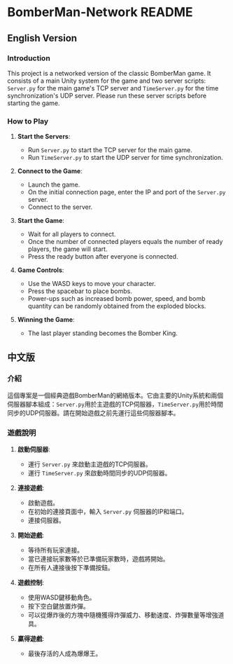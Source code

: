 # BomberMan-Network README

## English Version

### Introduction

This project is a networked version of the classic BomberMan game. It consists of a main Unity system for the game and two server scripts: `Server.py` for the main game's TCP server and `TimeServer.py` for the time synchronization's UDP server. Please run these server scripts before starting the game.

### How to Play

1. **Start the Servers**:
   - Run `Server.py` to start the TCP server for the main game.
   - Run `TimeServer.py` to start the UDP server for time synchronization.

2. **Connect to the Game**:
   - Launch the game.
   - On the initial connection page, enter the IP and port of the `Server.py` server.
   - Connect to the server.

3. **Start the Game**:
   - Wait for all players to connect.
   - Once the number of connected players equals the number of ready players, the game will start.
   - Press the ready button after everyone is connected.

4. **Game Controls**:
   - Use the WASD keys to move your character.
   - Press the spacebar to place bombs.
   - Power-ups such as increased bomb power, speed, and bomb quantity can be randomly obtained from the exploded blocks.

5. **Winning the Game**:
   - The last player standing becomes the Bomber King.

## 中文版

### 介紹

這個專案是一個經典遊戲BomberMan的網絡版本。它由主要的Unity系統和兩個伺服器腳本組成：`Server.py`用於主遊戲的TCP伺服器，`TimeServer.py`用於時間同步的UDP伺服器。請在開始遊戲之前先運行這些伺服器腳本。

### 遊戲說明

1. **啟動伺服器**:
   - 運行 `Server.py` 來啟動主遊戲的TCP伺服器。
   - 運行 `TimeServer.py` 來啟動時間同步的UDP伺服器。

2. **連接遊戲**:
   - 啟動遊戲。
   - 在初始的連接頁面中，輸入 `Server.py` 伺服器的IP和端口。
   - 連接伺服器。

3. **開始遊戲**:
   - 等待所有玩家連接。
   - 當已連接玩家數等於已準備玩家數時，遊戲將開始。
   - 在所有人連接後按下準備按鈕。

4. **遊戲控制**:
   - 使用WASD鍵移動角色。
   - 按下空白鍵放置炸彈。
   - 可以從爆炸後的方塊中隨機獲得炸彈威力、移動速度、炸彈數量等增強道具。

5. **贏得遊戲**:
   - 最後存活的人成為爆爆王。
